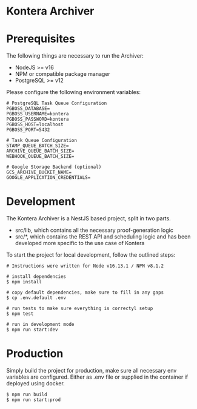 # Kontera Archiver

# Prerequisites
The following things are necessary to run the Archiver:

* NodeJS >= v16
* NPM or compatible package manager
* PostgreSQL >= v12

Please configure the following environment variables:

```
# PostgreSQL Task Queue Configuration
PGBOSS_DATABASE=
PGBOSS_USERNAME=kontera
PGBOSS_PASSWORD=kontera
PGBOSS_HOST=localhost
PGBOSS_PORT=5432

# Task Queue Configuration
STAMP_QUEUE_BATCH_SIZE=
ARCHIVE_QUEUE_BATCH_SIZE=
WEBHOOK_QUEUE_BATCH_SIZE=

# Google Storage Backend (optional)
GCS_ARCHIVE_BUCKET_NAME=
GOOGLE_APPLICATION_CREDENTIALS=
```



# Development
The Kontera Archiver is a NestJS based project, split in two parts.

* src/lib, which contains all the necessary proof-generation logic
* src/*, which contains the REST API and scheduling logic and has been developed more specific to the use case of Kontera

To start the project for local development, follow the outlined steps:

```
# Instructions were written for Node v16.13.1 / NPM v8.1.2

# install dependencies
$ npm install

# copy default dependencies, make sure to fill in any gaps
$ cp .env.default .env

# run tests to make sure everything is correctyl setup
$ npm test

# run in development mode
$ npm run start:dev
```

# Production
Simply build the project for production, make sure all necessary env variables are configured. Either as .env file or supplied in the container if deployed using docker.

```
$ npm run build
$ npm run start:prod
```